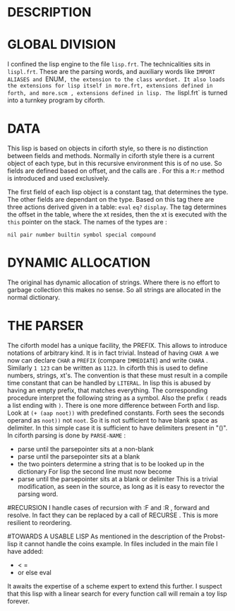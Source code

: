 # DESCRIPTION

# GLOBAL DIVISION
I confined the lisp engine to the file `lisp.frt`.
The technicalities sits in `lispl.frt`.
These are the parsing words,  and auxiliary words like `IMPORT`
`ALIASES and `ENUM`, the extension to the class wordset.
It also loads the extensions for lisp itself in more.frt,
extensions defined in forth, and more.scm , extensions defined in
lisp.
The `lispl.frt` is turned into a turnkey program by ciforth.

# DATA
This lisp is based on objects in ciforth style,
so there is no distinction between fields and methods.
Normally in ciforth style there is a current object of
each type, but in this recursive environment this is of no
use. So fields are defined based on offset, and the
calls are <object method>. For this a `M:r` method is
introduced and used exclusively.

The first field of each lisp object
is a constant tag, that determines the
type. The other fields are dependant on the type.
Based on this tag there are three
actions derived given in a table: `eval` `eq?` `display`.
The tag determines the offset in the table, where the xt
resides, then the xt is executed with the `this` pointer on the stack.
The names of the types are :

    nil pair number builtin symbol special compound


# DYNAMIC ALLOCATION
The original has dynamic allocation of strings. Where there is no
effort to garbage collection this makes no sense. So
all strings are allocated in the normal dictionary.

# THE PARSER
The ciforth model has a unique facility, the PREFIX.
This allows to introduce notations of arbitrary kind.
It is in fact trivial. Instead of having `CHAR A` we now
can declare `CHAR` a `PREFIX` (compare `IMMEDIATE`) and
write `CHARA` . Similarly `1 123` can be written as `1123`.
In ciforth this is used to define numbers, strings, xt's.
The convention is that these must result in a compile time
constant that can be handled by `LITERAL`.
In lisp this is abused by having an empty prefix, that matches
everything. The corresponding procedure interpret the following
string as a symbol. Also the prefix `(` reads a list ending with `)`.
There is one more difference between Forth and lisp.
Look at `(+ (aap noot))` with predefined constants.
Forth sees the seconds operand as `noot))` not `noot`.
So it is not sufficient to have blank space as delimiter.
In this simple case it is sufficient to have delimiters
present in "()".
In ciforth parsing is done by `PARSE-NAME` :
- parse until the parsepointer sits at a non-blank
- parse until the parsepointer sits at a blank
- the two pointers determine a string that is to be looked
  up in the dictionary
For lisp the second line must now become
- parse until the parsepointer sits at a blank or delimiter
This is a trivial modification, as seen in the source,
as long as it is easy to revector the parsing word.

#RECURSION
I handle cases of recursion with :F and :R , forward and resolve.
In fact they can be replaced by a call of RECURSE .
This is more resilient to reordering.

#TOWARDS A USABLE LISP
As mentioned in the description of the Probst-lisp it
cannot handle the coins example.
In files included in the main file I have added:
- < =
- or else eval

It awaits the expertise of a scheme expert to extend this
further. I suspect that this lisp with a linear search for
every function call will remain a toy lisp forever.
